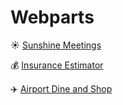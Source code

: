 # Webparts
:sunny: [Sunshine Meetings](https://www.broward.org/Commission/Pages/SunshineMeetings.aspx)

:moneybag: [Insurance Estimator](https://www.broward.org/Benefits/Pages/InsuranceCostEstimator.aspx)

:airplane: [Airport Dine and Shop](https://www.broward.org/airport/Passengers/Pages/terminals.aspx)


